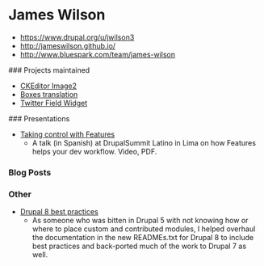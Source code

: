 # James Wilson

 * https://www.drupal.org/u/jwilson3
 * http://jameswilson.github.io/
 * http://www.bluespark.com/team/james-wilson

### Projects maintained
 * [CKEditor Image2](http://https://www.drupal.org/sandbox/jwilson3/2454995)
 * [Boxes translation](https://www.drupal.org/project/i18n_boxes)
 * [Twitter Field Widget](https://www.drupal.org/sandbox/jwilson3/1180622)

### Presentations
 * [Taking control with Features](http://lima2011.dlatino.org/)
   * A talk (in Spanish) at DrupalSummit Latino in Lima on how Features helps your dev workflow. Video, PDF.

### Blog Posts

### Other
 * [Drupal 8 best practices](https://www.drupal.org/node/1539940)
   * As someone who was bitten in Drupal 5 with not knowing how or where to place custom and contributed modules, I helped overhaul the documentation in the new READMEs.txt for Drupal 8 to include best practices and back-ported much of the work to Drupal 7 as well.
